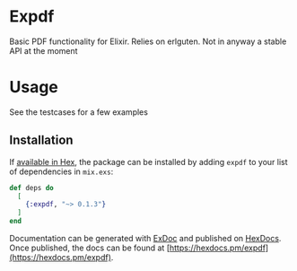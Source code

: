 # Expdf

Basic PDF functionality for Elixir. Relies on erlguten. Not in anyway a stable
API at the moment


# Usage

See the testcases for a few examples

## Installation

If [available in Hex](https://hex.pm/docs/publish), the package can be installed
by adding `expdf` to your list of dependencies in `mix.exs`:

```elixir
def deps do
  [
    {:expdf, "~> 0.1.3"}
  ]
end
```

Documentation can be generated with [ExDoc](https://github.com/elixir-lang/ex_doc)
and published on [HexDocs](https://hexdocs.pm). Once published, the docs can
be found at [https://hexdocs.pm/expdf](https://hexdocs.pm/expdf).

